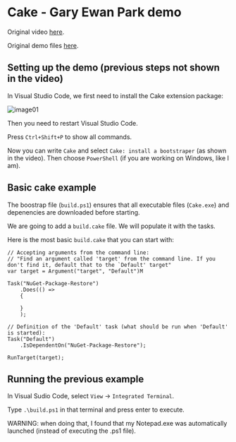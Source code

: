 
# Cake - Gary Ewan Park demo

Original video [here](https://vimeo.com/171704581).

Original demo files [here](https://github.com/gep13/CakeDemos).


## Setting up the demo (previous steps not shown in the video)

In Visual Studio Code, we first need to install the Cake extension package:

![image01](http://i.imgur.com/TYAWPS0.png)

Then you need to restart Visual Studio Code.

Press `Ctrl+Shift+P` to show all commands.

Now you can write `Cake` and select `Cake: install a bootstraper` (as shown in the video). Then choose `PowerShell` (if you are working on Windows, like I am).


## Basic cake example

The boostrap file (`build.ps1`) ensures that all executable files (`Cake.exe`) and depenencies are downloaded before starting.

We are going to add a `build.cake` file. We will populate it with the tasks.

Here is the most basic `build.cake` that you can start with:

    // Accepting arguments from the command line:
    // "Find an argument called 'target' from the command line. If you don't find it, default that to the `Default' target"
    var target = Argument("target", "Default")M

    Task("NuGet-Package-Restore")
        .Does(() =>
        {

        }
        );

    // Definition of the 'Default' task (what should be run when 'Default' is started):
    Task("Default")
        .IsDependentOn("NuGet-Package-Restore");

    RunTarget(target);


## Running the previous example

In Visual Sudio Code, select `View` -> `Integrated Terminal`.

Type `.\build.ps1` in that terminal and press enter to execute.

WARNING: when doing that, I found that my Notepad.exe was automatically launched (instead of executing the .ps1 file).

